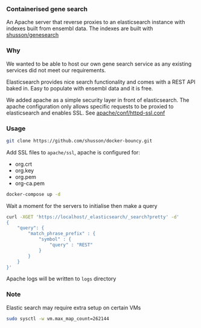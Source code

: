### Containerised gene search

An Apache server that reverse proxies to an elasticsearch instance
with indexes built from ensembl data. The indexes are built with [shusson/genesearch](https://github.com/shusson/genesearch)

### Why
We wanted to be able to host our own gene search service as any existing services did not meet our requirements.

Elasticsearch provides nice search functionality and comes with a REST API baked in. Easy to populate with ensembl data and it is free.

We added apache as a simple security layer in front of elasticsearch. The apache configuration only allows specific requests to be proxied to elasticsearch and enables SSL. See [apache/conf/httpd-ssl.conf](apache/conf/httpd-ssl.conf)

### Usage
```bash
git clone https://github.com/shusson/docker-bouncy.git
```
Add SSL files to `apache/ssl`, apache is configured for:
  - org.crt
  - org.key
  - org.pem
  - org-ca.pem

```bash
docker-compose up -d
```
Wait a moment for the servers to initialise then make a query

```bash
curl -XGET 'https://localhost/_elasticsearch/_search?pretty' -d'
{
    "query": {
        "match_phrase_prefix" : {
            "symbol" : {
                "query" : "REST"
            }
        }
    }
}'
```

Apache logs will be written to `logs` directory

### Note
Elastic search may require extra setup on certain VMs

```bash
sudo sysctl -w vm.max_map_count=262144
```
